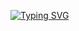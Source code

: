 [![Typing SVG](https://readme-typing-svg.demolab.com/?font=Alfa+Slab+One&size=30&pause=1000&color=FFD166&vCenter=true&width=435&lines=Proyecto+CrashGame)](https://git.io/typing-svg)
